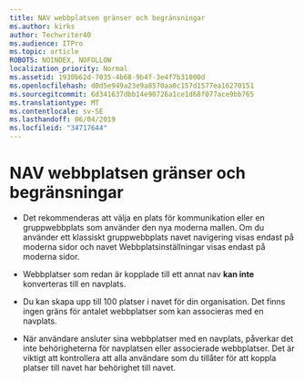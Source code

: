 ```yaml
---
title: NAV webbplatsen gränser och begränsningar
ms.author: kirks
author: Techwriter40
ms.audience: ITPro
ms.topic: article
ROBOTS: NOINDEX, NOFOLLOW
localization_priority: Normal
ms.assetid: 1930b62d-7035-4b68-9b4f-3e4f7b31000d
ms.openlocfilehash: d0d5e949a23e9a8570aa0c157d1577ea16270151
ms.sourcegitcommit: 6d341637dbb14e90726a1ce1d68f077ace9bb765
ms.translationtype: MT
ms.contentlocale: sv-SE
ms.lasthandoff: 06/04/2019
ms.locfileid: "34717644"
---
```

# <a name="hub-site-limits-and-restrictions"></a>NAV webbplatsen gränser och begränsningar

- Det rekommenderas att välja en plats för kommunikation eller en gruppwebbplats som använder den nya moderna mallen. Om du använder ett klassiskt gruppwebbplats navet navigering visas endast på moderna sidor och navet Webbplatsinställningar visas endast på moderna sidor.

- Webbplatser som redan är kopplade till ett annat nav **kan inte** konverteras till en navplats. 

- Du kan skapa upp till 100 platser i navet för din organisation. Det finns ingen gräns för antalet webbplatser som kan associeras med en navplats.

- När användare ansluter sina webbplatser med en navplats, påverkar det inte behörigheterna för navplatsen eller associerade webbplatser. Det är viktigt att kontrollera att alla användare som du tillåter för att koppla platser till navet har behörighet till navet.



